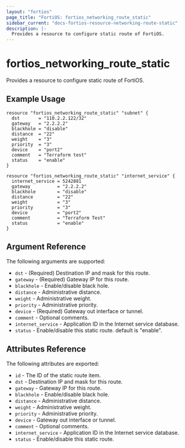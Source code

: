 ```yaml
---
layout: "fortios"
page_title: "FortiOS: fortios_networking_route_static"
sidebar_current: "docs-fortios-resource-networking-route-static"
description: |-
  Provides a resource to configure static route of FortiOS.
---
```


# fortios_networking_route_static
Provides a resource to configure static route of FortiOS.

## Example Usage
```hcl
resource "fortios_networking_route_static" "subnet" {
  dst       = "110.2.2.122/32"
  gateway   = "2.2.2.2"
  blackhole = "disable"
  distance  = "22"
  weight    = "3"
  priority  = "3"
  device    = "port2"
  comment   = "Terraform test"
  status    = "enable"
}

resource "fortios_networking_route_static" "internet_service" {
  internet_service = 5242881
  gateway          = "2.2.2.2"
  blackhole        = "disable"
  distance         = "22"
  weight           = "3"
  priority         = "3"
  device           = "port2"
  comment          = "Terraform Test"
  status           = "enable"
}
```

## Argument Reference
The following arguments are supported:

* `dst` - (Required) Destination IP and mask for this route.
* `gateway` - (Required) Gateway IP for this route.
* `blackhole` - Enable/disable black hole.
* `distance` - Administrative distance.
* `weight` - Administrative weight.
* `priority` - Administrative priority.
* `device` - (Required) Gateway out interface or tunnel.
* `comment` - Optional comments.
* `internet_service` - Application ID in the Internet service database.
* `status` - Enable/disable this static route. default is "enable".

## Attributes Reference
The following attributes are exported:

* `id` - The ID of the static route item.
* `dst` - Destination IP and mask for this route.
* `gateway` - Gateway IP for this route.
* `blackhole` - Enable/disable black hole.
* `distance` - Administrative distance.
* `weight` - Administrative weight.
* `priority` - Administrative priority.
* `device` - Gateway out interface or tunnel.
* `comment` - Optional comments.
* `internet_service` - Application ID in the Internet service database.
* `status` - Enable/disable this static route.
